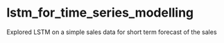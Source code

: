 # lstm_for_time_series_modelling
Explored LSTM on a simple sales data for short term forecast of the sales
